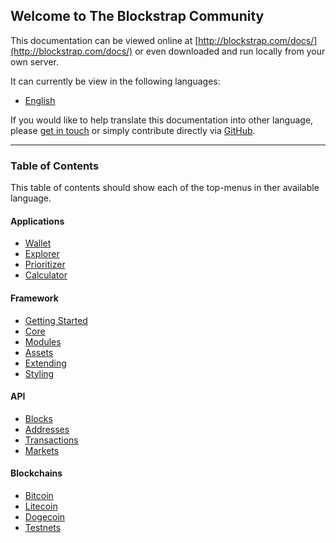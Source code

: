 ## Welcome to The Blockstrap Community

This documentation can be viewed online at [http://blockstrap.com/docs/](http://blockstrap.com/docs/) or even downloaded and run locally from your own server.

It can currently be view in the following languages:

* [English](en/)

If you would like to help translate this documentation into other language, please [get in touch](http://blockstrap.com/contact) or simply contribute directly via [GitHub](http://github.com/blockstrap/docs).

----------

### Table of Contents

This table of contents should show each of the top-menus in ther available language.

#### Applications

* [Wallet](en/applications/wallet/)
* [Explorer](en/applications/explorer/)
* [Prioritizer](en/applications/prioritizer/)
* [Calculator](en/applications/calculator/)

#### Framework

* [Getting Started](en/framework/started/)
* [Core](en/framework/core/)
* [Modules](en/framework/modules/)
* [Assets](en/framework/assets/)
* [Extending](en/framework/extending/)
* [Styling](en/framework/styling/)

#### API

* [Blocks](en/api/v0/blocks/)
* [Addresses](en/api/v0/addresses/)
* [Transactions](en/api/v0/transactions/)
* [Markets](en/api/v0/markets/)


#### Blockchains

* [Bitcoin](en/blockchains/bitcoin/)
* [Litecoin](en/blockchains/litecoin/)
* [Dogecoin](en/blockchains/dogecoin/)
* [Testnets](en/blockchains/testnets/)
